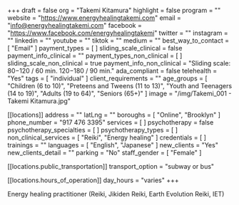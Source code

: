+++
draft = false
org = "Takemi Kitamura"
highlight = false
program = ""
website = "https://www.energyhealingtakemi.com"
email = "info@energyhealingtakemi.com"
facebook = "https://www.facebook.com/energyhealingtakemi"
twitter = ""
instagram = ""
linkedin = ""
youtube = ""
tiktok = ""
medium = ""
best_way_to_contact = [ "Email" ]
payment_types = [ ]
sliding_scale_clinical = false
payment_info_clinical = ""
payment_types_non_clinical = [ ]
sliding_scale_non_clinical = true
payment_info_non_clinical = "Sliding scale: $80-$120 / 60 min. $120-$180 / 90 min."
ada_compliant = false
telehealth = "Yes"
tags = [ "individual" ]
client_requirements = ""
age_groups = [
  "Children (6 to 10)",
  "Preteens and Tweens (11 to 13)",
  "Youth and Teenagers (14 to 19)",
  "Adults (19 to 64)",
  "Seniors (65+)"
]
image = "/img/Takemi_001 - Takemi Kitamura.jpg"

[[locations]]
address = ""
latLng = ""
boroughs = [ "Online", "Brooklyn" ]
phone_number = "917 476 3395"
services = [ ]
psychotherapy = false
psychotherapy_specialties = [ ]
psychotherapy_types = [ ]
non_clinical_services = [ "Reiki", "Energy healing" ]
credentials = [ ]
trainings = ""
languages = [ "English", "Japanese" ]
new_clients = "Yes"
new_clients_detail = ""
parking = "No"
staff_gender = [ "Female" ]

  [[locations.public_transportation]]
  transport_option = "subway or bus"

  [[locations.hours_of_operation]]
  day_hours = "varies"
+++

Energy healing practitioner (Reiki, Jikiden Reiki, Earth Evolution Reiki, IET) 

